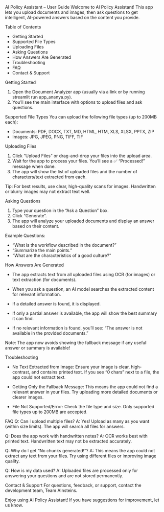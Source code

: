 
AI Policy Assistant – User Guide
Welcome to AI Policy Assistant! This app lets you upload documents and images, then ask questions to get intelligent, AI-powered answers based on the content you provide.

Table of Contents
- Getting Started
- Supported File Types
- Uploading Files
- Asking Questions
- How Answers Are Generated
- Troubleshooting
- FAQ
- Contact & Support

Getting Started
1. Open the Document Analyzer app (usually via a link or by running streamlit run app_ananya.py).
2. You’ll see the main interface with options to upload files and ask questions.

Supported File Types
You can upload the following file types (up to 200MB each):
- Documents: PDF, DOCX, TXT, MD, HTML, HTM, XLS, XLSX, PPTX, ZIP
- Images: JPG, JPEG, PNG, TIFF, TIF

Uploading Files
1. Click “Upload Files” or drag-and-drop your files into the upload area.
2. Wait for the app to process your files. You’ll see a ✅ “Processed!” message when done.
3. The app will show the list of uploaded files and the number of characters/text extracted from each.

Tip: For best results, use clear, high-quality scans for images. Handwritten or blurry images may not extract text well.

Asking Questions
1. Type your question in the “Ask a Question” box.
2. Click “Generate”.
3. The app will analyze your uploaded documents and display an answer based on their content.

Example Questions:
- “What is the workflow described in the document?”
- “Summarize the main points.”
- “What are the characteristics of a good culture?”

How Answers Are Generated
- The app extracts text from all uploaded files using OCR (for images) or text extraction (for documents).

- When you ask a question, an AI model searches the extracted content for relevant information.

- If a detailed answer is found, it is displayed.

- If only a partial answer is available, the app will show the best summary it can find.

- If no relevant information is found, you’ll see:
“The answer is not available in the provided documents.”

Note:
The app now avoids showing the fallback message if any useful answer or summary is available!

Troubleshooting
- No Text Extracted from Image:
Ensure your image is clear, high-contrast, and contains printed text. If you see “0 chars” next to a file, the app could not extract text.

- Getting Only the Fallback Message:
This means the app could not find a relevant answer in your files. Try uploading more detailed documents or clearer images.

- File Not Supported/Error:
Check the file type and size. Only supported file types up to 200MB are accepted.

FAQ
Q: Can I upload multiple files?
A: Yes! Upload as many as you want (within size limits). The app will search all files for answers.

Q: Does the app work with handwritten notes?
A: OCR works best with printed text. Handwritten text may not be extracted accurately.

Q: Why do I get “No chunks generated!”?
A: This means the app could not extract any text from your files. Try using different files or improving image quality.

Q: How is my data used?
A: Uploaded files are processed only for answering your questions and are not stored permanently.

Contact & Support
For questions, feedback, or support, contact the development team, Team AInsteins.

Enjoy using AI Policy Assistant!
If you have suggestions for improvement, let us know.
